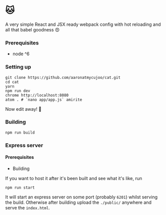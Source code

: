 # 🐱

A very simple React and JSX ready webpack config with hot reloading and all that babel goodness 😍

### Prerequisites

- node ^6

### Setting up

```
git clone https://github.com/aaronatmycujoo/cat.git
cd cat
yarn
npm run dev
chrome http://localhost:8080
atom . # `nano app/app.js` amirite 
```

Now edit away! 🎉

### Building

```
npm run build
```

### Express server

#### Prerequisites

- Building

If you want to host it after it's been built and see what it's like, run

```
npm run start
```

It will start an express server on some port (probably `6201`) whilst serving the build. Otherwise after building upload the `./public/` anywhere and serve the `index.html`.
